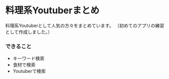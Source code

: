 # 料理系Youtuberまとめ

料理系Youtuberとして人気の方々をまとめています。
（初めてのアプリの練習として作成しました。）


### できること
- キーワード検索
- 食材で検索
- Youtuberで検索



